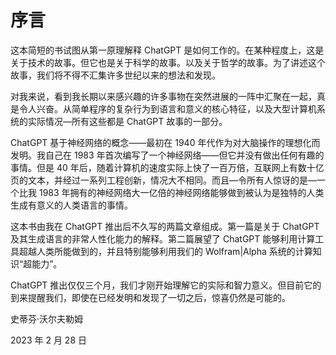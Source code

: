 # 序言

这本简短的书试图从第一原理解释 ChatGPT 是如何工作的。在某种程度上，这是关于技术的故事。但它也是关于科学的故事。以及关于哲学的故事。为了讲述这个故事，我们将不得不汇集许多世纪以来的想法和发现。

对我来说，看到我长期以来感兴趣的许多事物在突然进展的一阵中汇聚在一起，真是令人兴奋。从简单程序的复杂行为到语言和意义的核心特征，以及大型计算机系统的实际情况—所有这些都是 ChatGPT 故事的一部分。

ChatGPT 基于神经网络的概念——最初在 1940 年代作为对大脑操作的理想化而发明。我自己在 1983 年首次编写了一个神经网络——但它并没有做出任何有趣的事情。但是 40 年后，随着计算机的速度实际上快了一百万倍，互联网上有数十亿页的文本，并经过一系列工程创新，情况大不相同。而且—令所有人惊讶的是—一个比我 1983 年拥有的神经网络大一亿倍的神经网络能够做到被认为是独特的人类生成有意义的人类语言的事情。

这本书由我在 ChatGPT 推出后不久写的两篇文章组成。第一篇是关于 ChatGPT 及其生成语言的非常人性化能力的解释。第二篇展望了 ChatGPT 能够利用计算工具超越人类所能做到的，并且特别能够利用我们的 Wolfram|Alpha 系统的计算知识“超能力”。

ChatGPT 推出仅仅三个月，我们才刚开始理解它的实际和智力意义。但目前它的到来提醒我们，即使在已经发明和发现了一切之后，惊喜仍然是可能的。

史蒂芬·沃尔夫勒姆

2023 年 2 月 28 日
